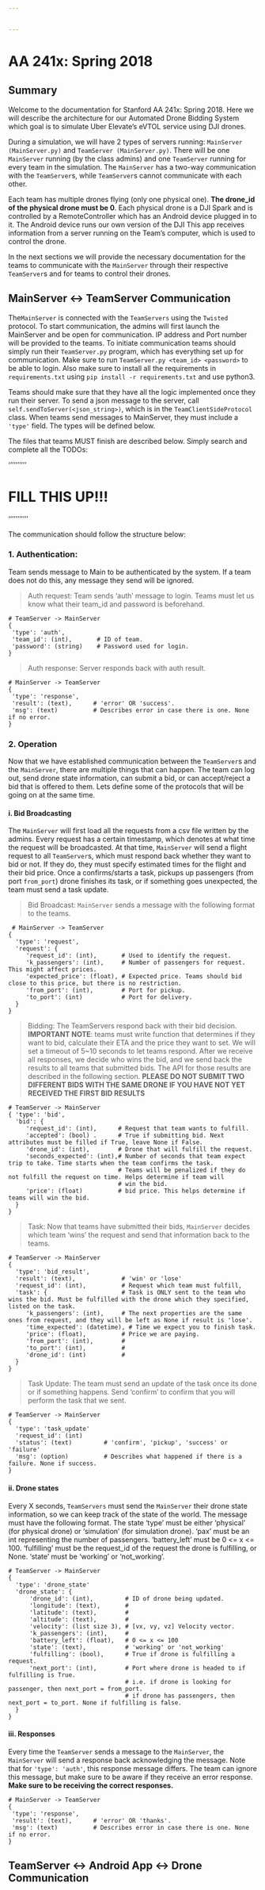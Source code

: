 ```yaml
---


---
```


<h1 id="aa-241x-spring-2018">AA 241x: Spring 2018</h1>
<h2 id="summary">Summary</h2>
<p>Welcome to the documentation for Stanford AA 241x: Spring 2018. Here we will describe the architecture for our Automated Drone Bidding System which goal is to simulate Uber Elevate’s eVTOL service using DJI drones.</p>
<p>During a simulation, we will have 2 types of servers running: <code>MainServer (MainServer.py)</code> and <code>TeamServer (MainServer.py)</code>. There will be one 	<code>MainServer</code> running (by the class admins) and one <code>TeamServer</code> running for every team in the simulation. The <code>MainServer</code> has a two-way communication with the <code>TeamServer</code>s, while <code>TeamServer</code>s cannot communicate with each other.</p>
<p>Each team has multiple drones flying (only one physical one). <strong>The drone_id of the physical drone must be 0</strong>. Each physical drone is a DJI Spark and is controlled by a RemoteController which has an Android device plugged in to it.  The Android device runs our own version of the DJI This app receives information from a server running on the Team’s computer, which is used to control the drone.</p>
<p>In the next sections we will provide the necessary documentation for the teams to communicate with the <code>MainServer</code> through their respective <code>TeamServer</code>s and for teams to control their drones.</p>
<h2 id="mainserver---teamserver-communication">MainServer &lt;-&gt; TeamServer Communication</h2>
<p>The<code>MainServer</code> is connected with the <code>TeamServers</code> using the <code>Twisted</code> protocol. To start communication, the admins will first launch the MainServer and be open for communication. IP address and Port number will be provided to the teams. To initiate communication teams should simply run their <code>TeamServer.py</code> program, which has everything set up for communication. Make sure to run <code>TeamServer.py &lt;team_id&gt; &lt;password&gt;</code>  to be able to login. Also make sure to install all the requirements in <code>requirements.txt</code> using <code>pip install -r requirements.txt</code> and use python3.</p>
<p>Teams should make sure that they have all the logic implemented once they run their server. To send a json message to the server, call <code>self.sendToServer(&lt;json_string&gt;)</code>, which is in the <code>TeamClientSideProtocol</code> class. When teams send messages to MainServer, they must include a <code>'type'</code> field. The types will be defined below.</p>
<p>The files that teams MUST finish are described below. Simply search and complete  all the TODOs:</p>
<p>‘’’’’’’’’’</p>
<h1 id="fill-this-up">FILL THIS UP!!!</h1>
<p>‘’’’’’’’’’’</p>
<p>The communication should follow the structure below:</p>
<h3 id="authentication">1. Authentication:</h3>
<p>Team sends message to Main to be authenticated by the system. If a team does not do this, any message they send will be ignored.</p>
<blockquote>
<p>Auth request: Team sends ‘auth’ message to login. Teams must let us know what their team_id and password is beforehand.</p>
</blockquote>
<pre><code># TeamServer -&gt; MainServer
{
 'type': 'auth',
 'team_id': (int),       # ID of team.
 'password': (string)    # Password used for login.
}
</code></pre>
<blockquote>
<p>Auth response: Server responds back with auth result.</p>
</blockquote>
<pre><code># MainServer -&gt; TeamServer
{
 'type': 'response',
 'result': (text),      # 'error' OR 'success'.
 'msg': (text)          # Describes error in case there is one. None if no error. 
}
</code></pre>
<h3 id="operation">2.  Operation</h3>
<p>Now that we have established communication between the <code>TeamServer</code>s and the <code>MainServer</code>, there are multiple things that can happen. The team can log out, send drone state information, can submit a bid, or can accept/reject a bid that is offered to them.  Lets define some of the protocols that will be going on at the same time.</p>
<h4 id="i.-bid-broadcasting">i. Bid Broadcasting</h4>
<p>The <code>MainServer</code> will first load all the requests from a csv file written by the admins. Every request has a certain timestamp, which denotes at what time the request will be broadcasted. At that time, <code>MainServer</code> will send a flight request to all <code>TeamServer</code>s, which must respond back whether they want to bid or not. If they do, they must specify estimated times for the flight and their bid price. Once a confirms/starts a task, pickups up passengers (from port <code>from_port</code>) drone finishes its task, or if something goes unexpected, the team must send a task update.</p>
<blockquote>
<p>Bid Broadcast:  <code>MainServer</code> sends a message with the following format to the teams.</p>
</blockquote>
<pre><code> # MainServer -&gt; TeamServer
{ 
  'type': 'request',
  'request': {
     'request_id': (int),       # Used to identify the request. 
     'k_passengers': (int),     # Number of passengers for request. This might affect prices. 
     'expected_price': (float), # Expected price. Teams should bid close to this price, but there is no restriction.
     'from_port': (int),        # Port for pickup. 
     'to_port': (int)           # Port for delivery.
  }
}
</code></pre>
<blockquote>
<p>Bidding: The TeamServers respond back with their bid decision. <strong>IMPORTANT NOTE</strong>: teams must write function that determines if they want to bid, calculate their ETA and the price they want to set. We will set a timeout of 5~10 seconds to let teams respond. After we receive all responses, we decide who wins the bid, and we send back the results to all teams that submitted bids. The API for those results are described in the following section. <strong>PLEASE DO NOT SUBMIT  TWO DIFFERENT BIDS WITH THE SAME DRONE IF YOU HAVE NOT YET RECEIVED THE FIRST BID RESULTS</strong></p>
</blockquote>
<pre><code># TeamServer -&gt; MainServer
{ 'type': 'bid',
  'bid': {
     'request_id': (int),      # Request that team wants to fulfill.
	 'accepted': (bool) .      # True if submitting bid. Next attributes must be filled if True, leave None if False.
     'drone_id': (int),        # Drone that will fulfill the request.
	 'seconds_expected': (int),# Number of seconds that team expect trip to take. Time starts when the team confirms the task. 
						       # Teams will be penalized if they do not fulfill the request on time. Helps determine if team will
						       # win the bid.
     'price': (float)          # bid price. This helps determine if teams will win the bid. 
  }
}
</code></pre>
<blockquote>
<p>Task: Now that teams have submitted their bids, <code>MainServer</code> decides which team ‘wins’ the request and send that information back to the teams.</p>
</blockquote>
<pre><code># TeamServer -&gt; MainServer
{ 
  'type': 'bid_result',
  'result': (text),             # 'win' or 'lose'
  'request_id': (int), 			# Request which team must fulfill,
  'task': {                     # Task is ONLY sent to the team who wins the bid. Must be fulfilled with the drone which they specified, listed on the task.  
     'k_passengers': (int),     # The next properties are the same ones from request, and they will be left as None if result is 'lose'.
     'time_expected': (datetime), # Time we expect you to finish task. 
     'price': (float),          # Price we are paying.
     'from_port': (int),        #
     'to_port': (int),          #
	 'drone_id': (int)          #
  }
}
</code></pre>
<blockquote>
<p>Task Update: The team must send an update of the task once its done or if something happens. Send ‘confirm’ to confirm that you will perform the task that we sent.</p>
</blockquote>
<pre><code># TeamServer -&gt; MainServer
{
  'type': 'task_update'
  'request_id': (int)
  'status': (text)         # 'confirm', 'pickup', 'success' or 'failure'    
  'msg': (option)          # Describes what happened if there is a failure. None if success. 
}
</code></pre>
<h4 id="ii.-drone-states">ii. Drone states</h4>
<p>Every X seconds, <code>TeamServers</code> must send the  <code>MainServer</code> their drone state information, so we can keep track of the state of the world. The message must have the following format. The state ‘type’ must be either ‘physical’ (for physical drone) or ‘simulation’ (for simulation drone). ‘pax’ must be an int representing the number of passengers. ‘battery_left’ must be 0 &lt;= x &lt;= 100. ‘fulfilling’ must be the request_id of the request the drone is fulfilling, or None. ‘state’ must be ‘working’ or ‘not_working’.</p>
<pre><code># TeamServer -&gt; MainServer
{
  'type': 'drone_state'
  'drone_state': {
	  'drone_id': (int),         # ID of drone being updated. 
	  'longitude': (text),       # 
	  'latitude': (text),        #
	  'altitude': (text),        #
	  'velocity': (list size 3), # [vx, vy, vz] Velocity vector.
	  'k_passengers': (int),     #
	  'battery_left': (float),   # 0 &lt;= x &lt;= 100
	  'state': (text),           # 'working' or 'not_working' 
	  'fulfilling': (bool),      # True if drone is fulfilling a request. 
	  'next_port': (int),        # Port where drone is headed to if fulfilling is True. 
								 # i.e. if drone is looking for passenger, then next_port = from_port. 
								 # if drone has passengers, then next_port = to_port. None if fulfilling is false.  
  }
}
</code></pre>
<h4 id="iii.-responses">iii. Responses</h4>
<p>Every time the <code>TeamServer</code> sends a message to the <code>MainServer</code>, the <code>MainServer</code> will send a response back acknowledging the message. Note that for  	<code>'type': 'auth'</code>, this response message differs. The team can ignore this message, but make sure to be aware if they receive an error response. <strong>Make sure to be receiving the correct responses.</strong></p>
<pre><code># MainServer -&gt; TeamServer
{
 'type': 'response',
 'result': (text),      # 'error' OR 'thanks'.
 'msg': (text)          # Describes error in case there is one. None if no error. 
}
</code></pre>
<h2 id="teamserver---android-app---drone-communication">TeamServer &lt;-&gt; Android App &lt;-&gt; Drone Communication</h2>

